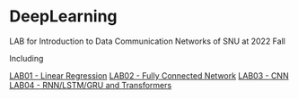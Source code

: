 # DeepLearning


LAB for Introduction to Data Communication Networks of SNU at 2022 Fall

Including

[LAB01 - Linear Regression](https://github.com/peardanny97/DeepLearning/tree/main/LAB01)
[LAB02 - Fully Connected Network](https://github.com/peardanny97/DeepLearning/tree/main/LAB02)
[LAB03 - CNN](https://github.com/peardanny97/DeepLearning/tree/main/LAB03)
[LAB04 - RNN/LSTM/GRU and Transformers](https://github.com/peardanny97/DeepLearning/tree/main/LAB04)
